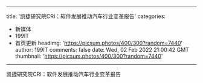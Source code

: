 
---
title: '凯捷研究院CRI：软件发展推动汽车行业变革报告'
categories: 
 - 新媒体
 - 199IT
 - 首页更新
headimg: 'https://picsum.photos/400/300?random=7440'
author: 199IT
comments: false
date: Wed, 02 Feb 2022 21:00:42 GMT
thumbnail: 'https://picsum.photos/400/300?random=7440'
---

<div>   
凯捷研究院CRI：软件发展推动汽车行业变革报告  
</div>
            